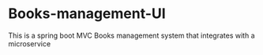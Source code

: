 # Books-management-UI
This is a spring boot MVC Books management system that integrates with a microservice
